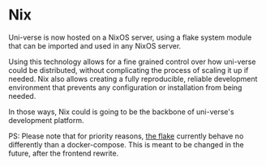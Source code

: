 # Nix

Uni-verse is now hosted on a NixOS server, using a flake system module that can be imported and used in any NixOS server.

Using this technology allows for a fine grained control over how uni-verse could be distributed, without complicating the process of scaling it up if needed.
Nix also allows creating a fully reproducible, reliable development environment that prevents any configuration or installation from being needed.

In those ways, Nix could is going to be the backbone of uni-verse's development platform.

PS: Please note that for priority reasons, [the flake](https://github.com/uni-verse-fm/uni-verse-production/blob/main/nix/module.nix) currently behave no differently than a docker-compose. This is meant to be changed in the future, after the frontend rewrite.
